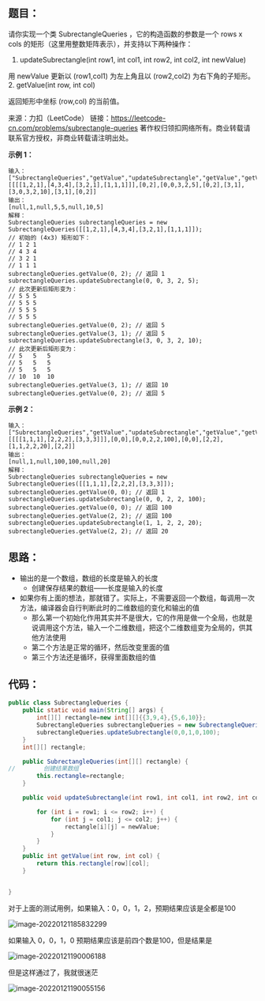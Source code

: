 ## 题目：

请你实现一个类 SubrectangleQueries ，它的构造函数的参数是一个 rows x cols 的矩形（这里用整数矩阵表示），并支持以下两种操作：

1. updateSubrectangle(int row1, int col1, int row2, int col2, int newValue)

用 newValue 更新以 (row1,col1) 为左上角且以 (row2,col2) 为右下角的子矩形。
2. getValue(int row, int col)

返回矩形中坐标 (row,col) 的当前值。

来源：力扣（LeetCode）
链接：https://leetcode-cn.com/problems/subrectangle-queries
著作权归领扣网络所有。商业转载请联系官方授权，非商业转载请注明出处。

**示例 1：**

```
输入：
["SubrectangleQueries","getValue","updateSubrectangle","getValue","getValue","updateSubrectangle","getValue","getValue"]
[[[[1,2,1],[4,3,4],[3,2,1],[1,1,1]]],[0,2],[0,0,3,2,5],[0,2],[3,1],[3,0,3,2,10],[3,1],[0,2]]
输出：
[null,1,null,5,5,null,10,5]
解释：
SubrectangleQueries subrectangleQueries = new SubrectangleQueries([[1,2,1],[4,3,4],[3,2,1],[1,1,1]]);  
// 初始的 (4x3) 矩形如下：
// 1 2 1
// 4 3 4
// 3 2 1
// 1 1 1
subrectangleQueries.getValue(0, 2); // 返回 1
subrectangleQueries.updateSubrectangle(0, 0, 3, 2, 5);
// 此次更新后矩形变为：
// 5 5 5
// 5 5 5
// 5 5 5
// 5 5 5 
subrectangleQueries.getValue(0, 2); // 返回 5
subrectangleQueries.getValue(3, 1); // 返回 5
subrectangleQueries.updateSubrectangle(3, 0, 3, 2, 10);
// 此次更新后矩形变为：
// 5   5   5
// 5   5   5
// 5   5   5
// 10  10  10 
subrectangleQueries.getValue(3, 1); // 返回 10
subrectangleQueries.getValue(0, 2); // 返回 5
```

**示例 2：**

```
输入：
["SubrectangleQueries","getValue","updateSubrectangle","getValue","getValue","updateSubrectangle","getValue"]
[[[[1,1,1],[2,2,2],[3,3,3]]],[0,0],[0,0,2,2,100],[0,0],[2,2],[1,1,2,2,20],[2,2]]
输出：
[null,1,null,100,100,null,20]
解释：
SubrectangleQueries subrectangleQueries = new SubrectangleQueries([[1,1,1],[2,2,2],[3,3,3]]);
subrectangleQueries.getValue(0, 0); // 返回 1
subrectangleQueries.updateSubrectangle(0, 0, 2, 2, 100);
subrectangleQueries.getValue(0, 0); // 返回 100
subrectangleQueries.getValue(2, 2); // 返回 100
subrectangleQueries.updateSubrectangle(1, 1, 2, 2, 20);
subrectangleQueries.getValue(2, 2); // 返回 20
```

## 思路：

- 输出的是一个数组，数组的长度是输入的长度
  - 创建保存结果的数组——长度是输入的长度
- 如果你有上面的想法，那就错了。实际上，不需要返回一个数组，每调用一次方法，编译器会自行判断此时的二维数组的变化和输出的值
  - 那么第一个初始化作用其实并不是很大，它的作用是做一个全局，也就是说调用这个方法，输入一个二维数组，把这个二维数组变为全局的，供其他方法使用
  - 第二个方法是正常的循环，然后改变里面的值
  - 第三个方法还是循环，获得里面数组的值

## 代码：

```java
public class SubrectangleQueries {
    public static void main(String[] args) {
        int[][] rectangle=new int[][]{{3,9,4},{5,6,10}};
        SubrectangleQueries subrectangleQueries = new SubrectangleQueries(rectangle);
        subrectangleQueries.updateSubrectangle(0,0,1,0,100);
    }
    int[][] rectangle;

    public SubrectangleQueries(int[][] rectangle) {
//        创建结果数组
        this.rectangle=rectangle;
    }

    public void updateSubrectangle(int row1, int col1, int row2, int col2, int newValue) {

        for (int i = row1; i <= row2; i++) {
            for (int j = col1; j <= col2; j++) {
                rectangle[i][j] = newValue;
            }
        }
    }
    public int getValue(int row, int col) {
        return this.rectangle[row][col];
    }


}
```

对于上面的测试用例，如果输入：0，0，1，2，预期结果应该是全都是100

![image-20220121185832299](https://gitee.com/misteryliu/typora/raw/master/image/image-20220121185832299.png)

如果输入 0，0，1，0 预期结果应该是前四个数是100，但是结果是

![image-20220121190006188](https://gitee.com/misteryliu/typora/raw/master/image/image-20220121190006188.png)

但是这样通过了，我就很迷茫

![image-20220121190055156](https://gitee.com/misteryliu/typora/raw/master/image/image-20220121190055156.png)